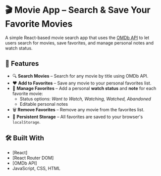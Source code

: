 # 🎬 Movie App – Search & Save Your Favorite Movies

A simple React-based movie search app that uses the [OMDb API](https://www.omdbapi.com/) to let users search for movies, save favorites, and manage personal notes and watch status.

## 🚀 Features

- 🔍 **Search Movies** – Search for any movie by title using OMDb API.
- ❤️ **Add to Favorites** – Save any movie to your personal favorites list.
- 📝 **Manage Favorites** – Add a personal **watch status** and **note** for each favorite movie:
  - Status options: *Want to Watch, Watching, Watched, Abandoned*
  - Editable personal notes
- 🗑️ **Remove Favorites** – Remove any movie from the favorites list.
- 💾 **Persistent Storage** – All favorites are saved to your browser's `localStorage`.

## 🛠️ Built With

- [React]
- [React Router DOM]
- [OMDb API]
- JavaScript, CSS, HTML